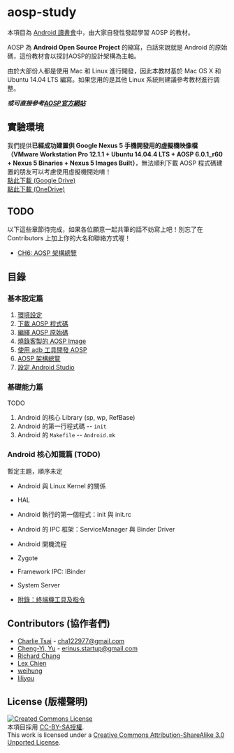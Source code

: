 # aosp-study

本項目為 [Android 讀書會](https://www.facebook.com/groups/523386591081376/)中，由大家自發性發起學習 AOSP 的教材。

AOSP 為 **Android Open Source Project** 的縮寫，白話來說就是 Android 的原始碼，這份教材會以探討AOSP的設計架構為主軸。

由於大部份人都是使用 Mac 和 Linux 進行開發，因此本教材基於 Mac OS X 和 Ubuntu 14.04 LTS 編寫。如果您用的是其他 Linux 系統則建議參考教材進行調整。

***或可直接參考[AOSP官方網站](https://source.android.com/index.html)***

## 實驗環境

我們提供**已經成功建置供 Google Nexus 5 手機開發用的虛擬機映像檔（VMware Workstation Pro 12.1.1 + Ubuntu 14.04.4 LTS + AOSP 6.0.1_r60 + Nexus 5 Binaries + Nexus 5 Images Built）**，無法順利下載 AOSP 程式碼建置的朋友可以考慮使用虛擬機開始唷！  
[點此下載 (Google Drive)](https://drive.google.com/a/vhost.com.tw/folderview?id=0B_-EbjrACEtWNmJRY1ExY1VQQjA&usp=sharing)  
[點此下載 (OneDrive)](https://1drv.ms/f/s!ApqiyucM1a6alBO6WK5I5EG8-RTm)

## TODO

以下這些章節待完成，如果各位願意一起共筆的話不妨寫上吧！別忘了在 Contributors 上加上你的大名和聯絡方式喔！

* [CH6: AOSP 架構總覽](/ch6_aosp_overview)

## 目錄

### 基本設定篇

1. [環境設定](/ch1_setup)
2. [下載 AOSP 程式碼](/ch2_download)
3. [編繹 AOSP 原始碼](/ch3_build)
4. [燒錄客製的 AOSP Image](/ch4_flash)
5. [使用 adb 工具開發 AOSP](/ch5_adb)
6. [AOSP 架構總覽](/ch6_aosp_overview)
7. [設定 Android Studio](/ch7_android_studio_setup)

### 基礎能力篇

TODO

1. Android 的核心 Library (sp, wp, RefBase)
2. Android 的第一行程式碼 -- `init`
3. Android 的 `Makefile` -- `Android.mk`

### Android 核心知識篇 (TODO)

暫定主題，順序未定

* Android 與 Linux Kernel 的關係
* HAL

* Android 執行的第一個程式：init 與 init.rc
* Android 的 IPC 框架：ServiceManager 與 Binder Driver
* Android 開機流程
* Zygote
* Framework IPC: IBinder
* System Server

* [附錄：終端機工具及指令](/appendix/cli-tools)

## Contributors (協作者們)

* [Charlie Tsai](https://github.com/chatea) - cha122977@gmail.com
* [Cheng-Yi, Yu](https://github.com/erinus) - erinus.startup@gmail.com
* [Richard Chang](https://github.com/chiel99)
* [Lex Chien](https://github.com/LexChien)
* [weihung](https://github.com/weihung)
* [liliyou](https://github.com/liliyou)

## License (版權聲明)

[![Created Commons License](https://i.creativecommons.org/l/by-sa/3.0/88x31.png)](http://creativecommons.org/licenses/by-sa/3.0/)
<br>
本項目採用 [CC-BY-SA授權](http://creativecommons.org/licenses/by-sa/3.0/).
<br>
This work is licensed under a [Creative Commons Attribution-ShareAlike 3.0 Unported License](http://creativecommons.org/licenses/by-sa/3.0/).
